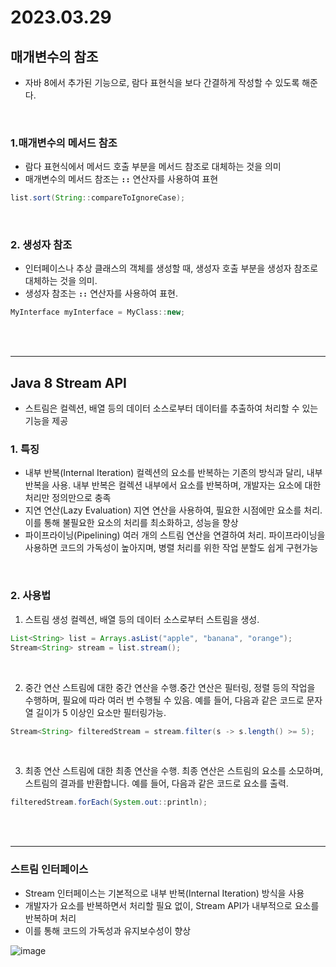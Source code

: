 # 2023.03.29

## 매개변수의 참조

- 자바 8에서 추가된 기능으로, 람다 표현식을 보다 간결하게 작성할 수 있도록 해준다.

<br>

### 1.매개변수의 메서드 참조

- 람다 표현식에서 메서드 호출 부분을 메서드 참조로 대체하는 것을 의미
- 매개변수의 메서드 참조는 **`::`** 연산자를 사용하여 표현

```java
list.sort(String::compareToIgnoreCase);
```

<br>

### 2. 생성자 참조

- 인터페이스나 추상 클래스의 객체를 생성할 때, 생성자 호출 부분을 생성자 참조로 대체하는 것을 의미.
- 생성자 참조는 **`::`** 연산자를 사용하여 표현.

```java
MyInterface myInterface = MyClass::new;
```

<br><br>

---

## Java 8 Stream API

- 스트림은 컬렉션, 배열 등의 데이터 소스로부터 데이터를 추출하여 처리할 수 있는 기능을 제공

### 1. 특징

- 내부 반복(Internal Iteration)
컬렉션의 요소를 반복하는 기존의 방식과 달리, 내부 반복을 사용. 내부 반복은 컬렉션 내부에서 요소를 반복하며, 개발자는 요소에 대한 처리만 정의만으로 충족
- 지연 연산(Lazy Evaluation)
지연 연산을 사용하여, 필요한 시점에만 요소를 처리. 이를 통해 불필요한 요소의 처리를 최소화하고, 성능을 향상
- 파이프라이닝(Pipelining)
 여러 개의 스트림 연산을 연결하여 처리. 파이프라이닝을 사용하면 코드의 가독성이 높아지며, 병렬 처리를 위한 작업 분할도 쉽게 구현가능

<br>

### 2. 사용법

1. 스트림 생성
컬렉션, 배열 등의 데이터 소스로부터 스트림을 생성. 

```java
List<String> list = Arrays.asList("apple", "banana", "orange");
Stream<String> stream = list.stream();
```

<br>

2. 중간 연산
스트림에 대한 중간 연산을 수행.중간 연산은 필터링, 정렬 등의 작업을 수행하며, 필요에 따라 여러 번 수행될 수 있음. 예를 들어, 다음과 같은 코드로 문자열 길이가 5 이상인 요소만 필터링가능.

```java
Stream<String> filteredStream = stream.filter(s -> s.length() >= 5);
```

<br>

3. 최종 연산
스트림에 대한 최종 연산을 수행. 최종 연산은 스트림의 요소를 소모하며, 스트림의 결과를 반환합니다. 예를 들어, 다음과 같은 코드로 요소를 출력.

```java
filteredStream.forEach(System.out::println);
```

<br><br>

---

### 스트림 인터페이스

- Stream 인터페이스는 기본적으로 내부 반복(Internal Iteration) 방식을 사용
- 개발자가 요소를 반복하면서 처리할 필요 없이, Stream API가 내부적으로 요소를 반복하며 처리
- 이를 통해 코드의 가독성과 유지보수성이 향상


![image](https://user-images.githubusercontent.com/122321793/228664323-5254ef26-982f-4d2c-b0c1-7e95d15210ab.png)
